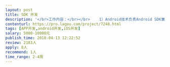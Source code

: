 ```yaml
---                
layout: post       
title: SDK 开发           
description: '</br>工作内容：</br></br>    1）Android技术负责Android SDK兼职开发</br></br>    2）IOS技术负责IOS SDK兼职开发</br></br></br>    SDK难度：</br></br>    1）直播物联网类SDK</br></br>    2）已经有成熟SDK可参考</br></br></br>    完成时间：</br></br>    半个月到1个月</br></br></br>    职能要求：</br></br>    1）有SDK相关开发经验</br></br>    2）了解直播协议和通信协议</br></br>    2）熟悉React Native SDK开发</br></br>    3）可及时响应并提供持续售后服务</br>'     
contenturl: https://pro.lagou.com/project/7248.html      
tags: [APP开发,android开发,iOS开发]            
salary: 5000-10000元          
publish_time: 2018-04-13 12:22:52         
review: 2183人                   
apply: 8人                   
recommend: 1人                   
time_range: 2-4周              
---                 
```

